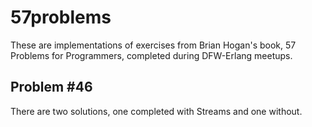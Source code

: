 # 57problems

These are implementations of exercises from Brian Hogan's book, 57 Problems for Programmers, completed during DFW-Erlang meetups.

## Problem #46
There are two solutions, one completed with Streams and one without.
